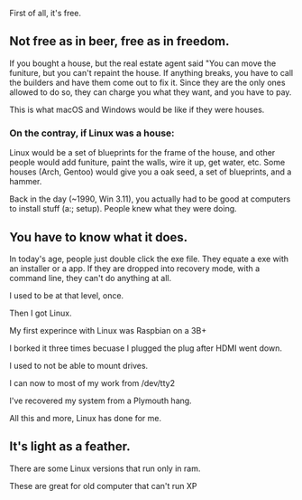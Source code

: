 First of all, it's free.

## Not free as in beer, free as in freedom.

If you bought a house, but the real estate agent said "You can move the funiture, but you can't repaint the house. 
If anything breaks, you have to call the builders and have them come out to fix it. 
Since they are the only ones allowed to do so, they can charge you what they want, and you have to pay.

This is what macOS and Windows would be like if they were houses.

### On the contray, if Linux was a house:

Linux would be a set of blueprints for the frame of the house, and other people would add funiture, paint the walls, wire it up, get water, etc.
Some houses (Arch, Gentoo) would give you a oak seed, a set of blueprints, and a hammer.

Back in the day (~1990, Win 3.11), you actually had to be good at computers to install stuff (a:; setup). 
People knew what they were doing. 

## You have to know what it does.

In today's age, people just double click the exe file.
They equate a exe with an installer or a app. 
If they are dropped into recovery mode, with a command line, they can't do anything at all.

I used to be at that level, once.

Then I got Linux. 

My first experince with Linux was Raspbian on a 3B+

I borked it three times becuase I plugged the plug after HDMI went down.

I used to not be able to mount drives.


I can now to most of my work from /dev/tty2

I've recovered my system from a Plymouth hang. 

All this and more, Linux has done for me.


## It's light as a feather.

There are some Linux versions that run only in ram.

These are great for old computer that can't run XP
